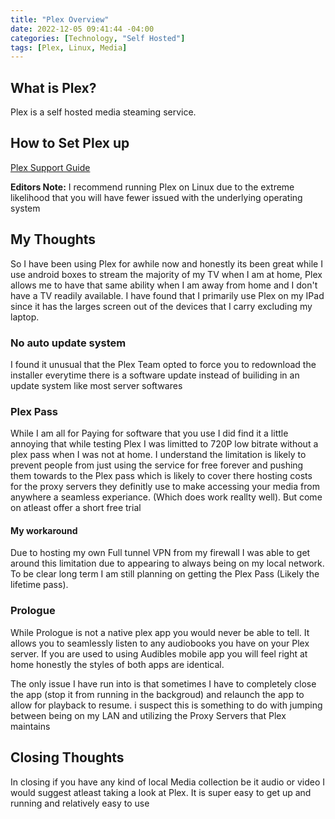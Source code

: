 ```yaml
---
title: "Plex Overview"
date: 2022-12-05 09:41:44 -04:00
categories: [Technology, "Self Hosted"]
tags: [Plex, Linux, Media]
---
```

## What is Plex?
Plex is a self hosted media steaming service.

## How to Set Plex up
[Plex Support Guide](https://support.plex.tv/articles/200264746-quick-start-step-by-step-guides/)

**Editors Note:** I recommend running Plex on Linux due to the extreme likelihood that you will have fewer issued with the underlying operating system

## My Thoughts
So I have been using Plex for awhile now and honestly its been great while I use android boxes to stream the majority of my TV when I am at home, Plex allows me to have that same ability when I am away from home and I don't have a TV readily available. I have found that I primarily use Plex on my IPad since it has the larges screen out of the devices that I carry excluding my laptop.


### No auto update system

I found it unusual that the Plex Team opted to force you to redownload the installer everytime there is a software update instead of builiding in an update system like most server softwares

### Plex Pass
While I am all for Paying for software that you use I did find it a little annoying that while testing Plex I was limitted to 720P low bitrate without a plex pass when I was not at home. I understand the limitation is likely to prevent people from just using the service for free forever and pushing them towards to the Plex pass which is likely to cover there hosting costs for the proxy servers they definitly use to make accessing your media from anywhere a seamless experiance. (Which does work reallty well). But come on atleast offer a short free trial 

#### My workaround
Due to hosting my own Full tunnel VPN from my firewall I was able to get around this limitation due to appearing to always being on my local network. To be clear long term I am still planning on getting  the Plex Pass (Likely the lifetime pass).

### Prologue
While Prologue is not a native plex app you would never be able to tell. It allows you to seamlessly listen to any audiobooks you have on your Plex server. If you are used to using Audibles mobile app you will feel right at home honestly the styles of both apps are identical. 

The only issue I have run into is that sometimes I have to completely close the app (stop it from running in the backgroud) and relaunch the app to allow for playback to resume. i suspect this is something to do with jumping between being on my LAN and utilizing the Proxy Servers that Plex maintains

## Closing Thoughts
In closing if you have any kind of local Media collection be it audio or video I would suggest atleast taking a look at Plex. It is super easy to get up and running and relatively easy to use